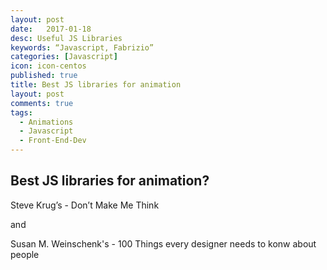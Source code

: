 ```yaml
---
layout: post
date:   2017-01-18
desc: Useful JS Libraries
keywords: “Javascript, Fabrizio”
categories: [Javascript]
icon: icon-centos
published: true
title: Best JS libraries for animation
layout: post
comments: true
tags:
  - Animations
  - Javascript
  - Front-End-Dev
---
```




## Best JS libraries for animation?



Steve Krug’s - Don’t Make Me Think

and

Susan M. Weinschenk's - 100 Things every designer needs to konw about people
